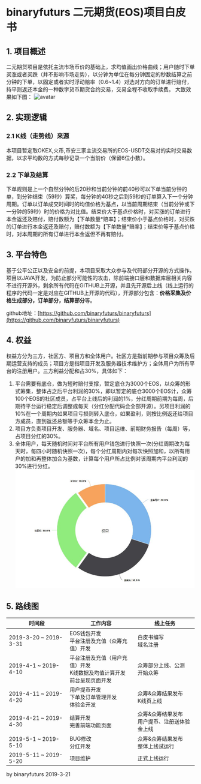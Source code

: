# binaryfuturs 二元期货(EOS)项目白皮书
## 1. 项目概述
二元期货项目是依托主流市场币价的基础上，求均值画出价格曲线；用户随时下单买涨或者买跌（并不影响市场走势），以分钟为单位在每分钟固定的秒数结算之前分钟的下单，以固定或者实时浮动赔率（0.6~1.4）对选对方向的订单进行赔付，持平则返还本金的一种数字货币期货合约交易，交易全程不收取手续费。
大致效果如下图：
![avatar](doc/image/BF1.gif)
## 2. 实现逻辑
### 2.1 K线（走势线）来源
本项目暂定取OKEX,火币,币安三家主流交易所的EOS-USDT交易对的实时交易数据，以求平均数的方式每秒记录一个当前价（保留6位小数）。
### 2.2 下单及结算
下单规则是上一个自然分钟的后20秒和当前分钟的前40秒可以下单当前分钟的单，到分钟结束（59秒）算奖，每分钟的40秒之后到59秒的订单算入下一个分钟周期。订单以订单成交时间时的均值价格为基点，以当前周期结束（当前分钟或下一分钟的59秒）时的价格为对比值。结束价大于基点价格时，对买涨的订单进行本金返还及赔付，赔付数额为【下单数量\*赔率】；结束价小于基点价格时，对买跌的订单进行本金返还及赔付，赔付数额为【下单数量\*赔率】；结束价等于基点价格时，对本周期的所有订单进行本金返但不再有赔付。
## 3. 平台特色
基于公平公正以及安全的前提，本项目采取大众参与及代码部分开源的方式操作。项目以JAVA开发，为防止部分可能性的攻击，除前端接口层和数据库层相关内容不进行开源外，剩余所有代码在GITHUB上开源，并且先开源后上线（线上运行的程序的代码一定是对应在GITHUB上开源的代码），开源部分包含：**价格采集及价格生成部分，订单部分，结算部分**等。

github地址：[https://github.com/binaryfuturs/binaryfuturs](https://github.com/binaryfuturs/binaryfuturs)
## 4. 权益
权益方分为三方，社区方、项目方和全体用户。社区方是指前期参与项目众筹及后期运营支持的成员；项目方是指项目开发及服务器技术维护方；全体用户为所有平台的注册用户。三方利益分配和占30%，具体如下：
1. 平台需要有底仓，做为短时赔付支撑，暂定底仓为3000个EOS，以众筹的形式筹集，整体占之后平台利润的30%，即以暂定的底仓3000个EOS计，众筹100个EOS的社区成员，占平台上线后的利润的1%，分红周期前期为每周，后期待平台运行稳定后调整成每天（分红分配代码会全部开源）。另项目利润的10%在一个周期内如果项目亏损则转入底仓，如果盈利，则按比例返还给项目方成员，直到返还总额等于众筹本金为止。
2. 项目方负责项目开发、服务器、域名、项目运维、前期财务报告（每周）等，占项目分红的30%。
3. 全体用户，每天随机时间对平台所有用户钱包进行快照一次(分红周期改为每天时，每四小时随机快照一次)，每个分红周期内对每次快照加和，以所有用户的加和再整体加合为基数，计算每个用户所占比例对该周期内平台利润的30%进行分红。
![avatar](doc/image/bf2.jpg)
## 5. 路线图

|	时间段	|	工作内容	|	线上任务	|
|--	|--	|--	|
|	2019-3-20 ~ 2019-3-31	|	EOS钱包开发<br>平台注册及充值（众筹充值）开发	|	白皮书编写<br>域名注册	|
|	2019-4-1 ~ 2019-4-10	|	平台注册及充值（用户充值）开发<br>K线数据及均值计算开发<br>前台呈现页面开发	|	众筹部分上线、公测<br>开始众筹	|
|	2019-4-11 ~ 2019-4-20	|	用户提币开发<br>下单及订单管理开发<br>体验金开发	|	众筹&众筹结果发布<br>K线页上线	|
|	2019-4-21 ~ 2019-4-30	|	结算开发<br>完善前端功能页面	|	众筹&众筹结果发布<br>用户提币、注册送体验金上线	|
|	2019-5-1 ~ 2019-5-10	|	BUG修改<br>分红开发	|	众筹&众筹结果发布<br>整体上线试运行	|
|	2019-5-11 ~ 2019-5-20	|	项目维护	|	正式上线运行	|

by binaryfuturs 2019-3-21

